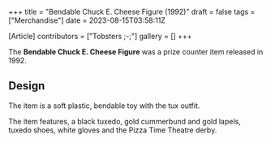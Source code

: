 +++
title = "Bendable Chuck E. Cheese Figure (1992)"
draft = false
tags = ["Merchandise"]
date = 2023-08-15T03:58:11Z

[Article]
contributors = ["Tobsters ;-;"]
gallery = []
+++


The <b>Bendable Chuck E. Cheese Figure</b> was a prize counter item released in 1992.

<h2> Design </h2>
The item is a soft plastic, bendable toy with the tux outfit.

The item features, a black tuxedo, gold cummerbund and gold lapels, tuxedo shoes, white gloves and the Pizza Time Theatre derby.


